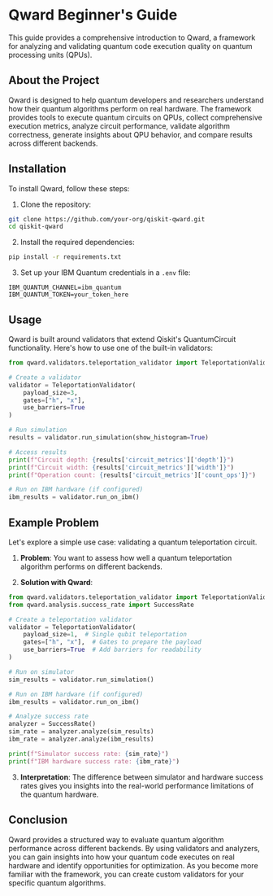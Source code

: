 # Qward Beginner's Guide

This guide provides a comprehensive introduction to Qward, a framework for analyzing and validating quantum code execution quality on quantum processing units (QPUs).

## About the Project

Qward is designed to help quantum developers and researchers understand how their quantum algorithms perform on real hardware. The framework provides tools to execute quantum circuits on QPUs, collect comprehensive execution metrics, analyze circuit performance, validate algorithm correctness, generate insights about QPU behavior, and compare results across different backends.

## Installation

To install Qward, follow these steps:

1. Clone the repository:
```bash
git clone https://github.com/your-org/qiskit-qward.git
cd qiskit-qward
```

2. Install the required dependencies:
```bash
pip install -r requirements.txt
```

3. Set up your IBM Quantum credentials in a `.env` file:
```
IBM_QUANTUM_CHANNEL=ibm_quantum
IBM_QUANTUM_TOKEN=your_token_here
```

## Usage

Qward is built around validators that extend Qiskit's QuantumCircuit functionality. Here's how to use one of the built-in validators:

```python
from qward.validators.teleportation_validator import TeleportationValidator

# Create a validator
validator = TeleportationValidator(
    payload_size=3,
    gates=["h", "x"],
    use_barriers=True
)

# Run simulation
results = validator.run_simulation(show_histogram=True)

# Access results
print(f"Circuit depth: {results['circuit_metrics']['depth']}")
print(f"Circuit width: {results['circuit_metrics']['width']}")
print(f"Operation count: {results['circuit_metrics']['count_ops']}")

# Run on IBM hardware (if configured)
ibm_results = validator.run_on_ibm()
```

## Example Problem

Let's explore a simple use case: validating a quantum teleportation circuit.

1. **Problem**: You want to assess how well a quantum teleportation algorithm performs on different backends.

2. **Solution with Qward**:
```python
from qward.validators.teleportation_validator import TeleportationValidator
from qward.analysis.success_rate import SuccessRate

# Create a teleportation validator
validator = TeleportationValidator(
    payload_size=1,  # Single qubit teleportation
    gates=["h", "x"],  # Gates to prepare the payload
    use_barriers=True  # Add barriers for readability
)

# Run on simulator
sim_results = validator.run_simulation()

# Run on IBM hardware (if configured)
ibm_results = validator.run_on_ibm()

# Analyze success rate
analyzer = SuccessRate()
sim_rate = analyzer.analyze(sim_results)
ibm_rate = analyzer.analyze(ibm_results)

print(f"Simulator success rate: {sim_rate}")
print(f"IBM hardware success rate: {ibm_rate}")
```

3. **Interpretation**: The difference between simulator and hardware success rates gives you insights into the real-world performance limitations of the quantum hardware.

## Conclusion

Qward provides a structured way to evaluate quantum algorithm performance across different backends. By using validators and analyzers, you can gain insights into how your quantum code executes on real hardware and identify opportunities for optimization. As you become more familiar with the framework, you can create custom validators for your specific quantum algorithms.
